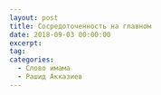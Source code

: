 ```yaml
---
layout: post
title: Сосредоточенность на главном
date: 2018-09-03 00:00:00
excerpt:
tag:
categories:
  - Слово имама
  - Рашид Акказиев
---
```

